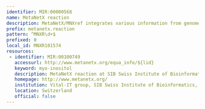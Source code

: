 ```yaml
---
identifier: MIR:00000568
name: MetaNetX reaction
description: MetaNetX/MNXref integrates various information from genome-scale metabolic network reconstructions such as information on reactions, metabolites and compartments. This information undergoes a reconciliation process to minimise for discrepancies between different data sources, and makes the data accessible under a common namespace. This collection references reactions.
prefix: metanetx.reaction
pattern: ^MNXR\d+$
prefixed: 0
local_id: MNXR101574
resources:
 - identifier: MIR:00100749
   accessurl: http://www.metanetx.org/equa_info/${lid}
   keyword: myo-inositol
   description: MetaNetX reaction at SIB Swiss Institute of Bioinformatics
   homepage: http://www.metanetx.org/
   institution: Vital-IT group, SIB Swiss Institute of Bioinformatics, Lausanne
   location: Switzerland
   official: false
---
```

